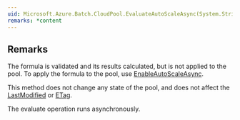 ```yaml
---  
uid: Microsoft.Azure.Batch.CloudPool.EvaluateAutoScaleAsync(System.String,System.Collections.Generic.IEnumerable{Microsoft.Azure.Batch.BatchClientBehavior},System.Threading.CancellationToken)  
remarks: *content  
---  
```

  
## Remarks  
 The formula is validated and its results calculated, but is not applied to the pool.  To apply the formula to the pool, use [EnableAutoScaleAsync](assetId:///M:Microsoft.Azure.Batch.CloudPool.EnableAutoScaleAsync(System.String,System.Nullable{System.TimeSpan},System.Collections.Generic.IEnumerable{Microsoft.Azure.Batch.BatchClientBehavior},System.Threading.CancellationToken)?qualifyHint=False&autoUpgrade=True).  
  
 This method does not change any state of the pool, and does not affect the [LastModified](assetId:///P:Microsoft.Azure.Batch.CloudPool.LastModified?qualifyHint=False&autoUpgrade=True) or [ETag](assetId:///P:Microsoft.Azure.Batch.CloudPool.ETag?qualifyHint=False&autoUpgrade=True).  
  
 The evaluate operation runs asynchronously.